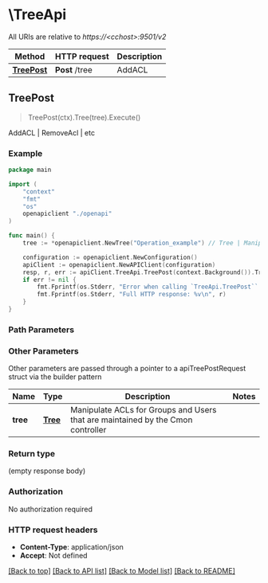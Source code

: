# \TreeApi

All URIs are relative to *https://&lt;cchost&gt;:9501/v2*

Method | HTTP request | Description
------------- | ------------- | -------------
[**TreePost**](TreeApi.md#TreePost) | **Post** /tree | AddACL | RemoveAcl | etc



## TreePost

> TreePost(ctx).Tree(tree).Execute()

AddACL | RemoveAcl | etc

### Example

```go
package main

import (
    "context"
    "fmt"
    "os"
    openapiclient "./openapi"
)

func main() {
    tree := *openapiclient.NewTree("Operation_example") // Tree | Manipulate ACLs for Groups and Users that are maintained by the Cmon controller

    configuration := openapiclient.NewConfiguration()
    apiClient := openapiclient.NewAPIClient(configuration)
    resp, r, err := apiClient.TreeApi.TreePost(context.Background()).Tree(tree).Execute()
    if err != nil {
        fmt.Fprintf(os.Stderr, "Error when calling `TreeApi.TreePost``: %v\n", err)
        fmt.Fprintf(os.Stderr, "Full HTTP response: %v\n", r)
    }
}
```

### Path Parameters



### Other Parameters

Other parameters are passed through a pointer to a apiTreePostRequest struct via the builder pattern


Name | Type | Description  | Notes
------------- | ------------- | ------------- | -------------
 **tree** | [**Tree**](Tree.md) | Manipulate ACLs for Groups and Users that are maintained by the Cmon controller | 

### Return type

 (empty response body)

### Authorization

No authorization required

### HTTP request headers

- **Content-Type**: application/json
- **Accept**: Not defined

[[Back to top]](#) [[Back to API list]](../README.md#documentation-for-api-endpoints)
[[Back to Model list]](../README.md#documentation-for-models)
[[Back to README]](../README.md)


